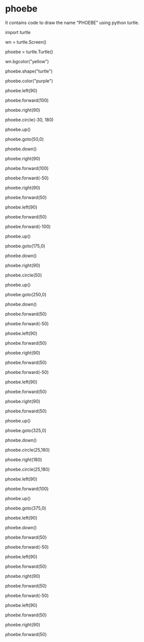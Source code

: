 # phoebe
It contains code to draw the name "PHOEBE" using python turtle.

import turtle

wn = turtle.Screen()

phoebe = turtle.Turtle()

wn.bgcolor("yellow")

phoebe.shape("turtle")

phoebe.color("purple")

phoebe.left(90)

phoebe.forward(100)

phoebe.right(90)

phoebe.circle(-30, 180)

phoebe.up()

phoebe.goto(50,0)

phoebe.down()

phoebe.right(90)

phoebe.forward(100)

phoebe.forward(-50)

phoebe.right(90)

phoebe.forward(50)

phoebe.left(90)

phoebe.forward(50)

phoebe.forward(-100)

phoebe.up()

phoebe.goto(175,0)

phoebe.down()

phoebe.right(90)

phoebe.circle(50)

phoebe.up()

phoebe.goto(250,0)

phoebe.down()

phoebe.forward(50)

phoebe.forward(-50)

phoebe.left(90)

phoebe.forward(50)

phoebe.right(90)

phoebe.forward(50)

phoebe.forward(-50)

phoebe.left(90)

phoebe.forward(50)

phoebe.right(90)

phoebe.forward(50)

phoebe.up()

phoebe.goto(325,0)

phoebe.down()

phoebe.circle(25,180)

phoebe.right(180)

phoebe.circle(25,180)

phoebe.left(90)

phoebe.forward(100)

phoebe.up()

phoebe.goto(375,0)

phoebe.left(90)

phoebe.down()

phoebe.forward(50)

phoebe.forward(-50)

phoebe.left(90)

phoebe.forward(50)

phoebe.right(90)

phoebe.forward(50)

phoebe.forward(-50)

phoebe.left(90)

phoebe.forward(50)

phoebe.right(90)

phoebe.forward(50)
